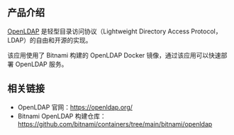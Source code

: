 ## 产品介绍

[OpenLDAP](https://openldap.org/) 是轻型目录访问协议（Lightweight Directory Access Protocol，LDAP）的自由和开源的实现。

该应用使用了 Bitnami 构建的 OpenLDAP Docker 镜像，通过该应用可以快速部署 OpenLDAP 服务。

## 相关链接

- OpenLDAP 官网：<https://openldap.org/>
- Bitnami OpenLDAP 构建仓库：<https://github.com/bitnami/containers/tree/main/bitnami/openldap>
